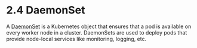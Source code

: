 # 2.4 DaemonSet
A [DaemonSet](https://kubernetes.io/docs/concepts/workloads/controllers/daemonset/) is a Kubernetes object that ensures that a pod is available on every worker node in a cluster. DaemonSets are used to deploy pods that provide node-local services like monitoring, logging, etc.

```bash
```